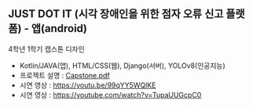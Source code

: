 JUST DOT IT (시각 장애인을 위한 점자 오류 신고 플랫폼) - 앱(android)
-------
4학년 1학기 캡스톤 디자인
- Kotlin/JAVA(앱), HTML/CSS(웹), Django(서버), YOLOv8(인공지능)
- 프로젝트 설명 : [Capstone.pdf](https://github.com/user-attachments/files/15848490/Capstone.pdf)
- 시연 영상 : https://youtu.be/99qYY5WQlKE
- 시연 영상 : https://youtube.com/watch?v=TupaUUGcpC0

